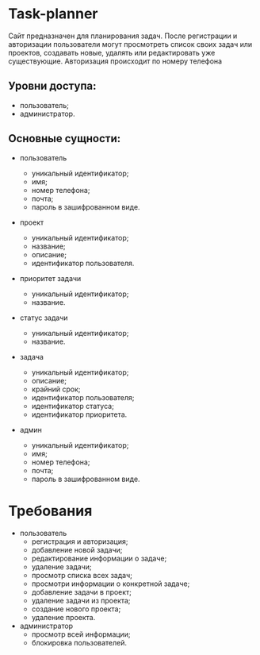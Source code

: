 # Task-planner
Сайт предназначен для планирования задач. После регистрации и авторизации пользователи могут просмотреть список своих задач или проектов, создавать новые, удалять или редактировать уже существующие. Авторизация происходит по номеру телефона

## Уровни доступа:
- пользователь;
- администратор.

## Основные сущности:
- пользователь
  - уникальный идентификатор;
  - имя;
  - номер телефона;
  - почта;
  - пароль в зашифрованном виде.

- проект
  - уникальный идентификатор;
  - название;
  - описание;
  - идентификатор пользователя.

- приоритет задачи
  - уникальный идентификатор;
  - название.

- статус задачи
  - уникальный идентификатор;
  - название.

- задача
  - уникальный идентификатор;
  - описание;
  - крайний срок;
  - идентификатор пользователя;
  - идентификатор статуса;
  - идентификатор приоритета.

- админ
  - уникальный идентификатор;
  - имя;
  - номер телефона;
  - почта;
  - пароль в зашифрованном виде.
 
# Требования
- пользователь
  - регистрация и авторизация;
  - добавление новой задачи;
  - редактирование информации о задаче;
  - удаление задачи;
  - просмотр списка всех задач;
  - просмотри информации о конкретной задаче;
  - добавление задачи в проект;
  - удаление задачи из проекта;
  - создание нового проекта;
  - удаление проекта.
- администратор
  - просмотр всей информации;
  - блокировка пользователей.
